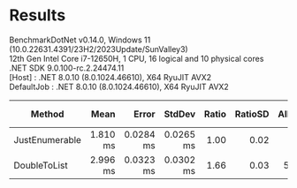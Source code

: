 ﻿# Results

BenchmarkDotNet v0.14.0, Windows 11 (10.0.22631.4391/23H2/2023Update/SunValley3)\
12th Gen Intel Core i7-12650H, 1 CPU, 16 logical and 10 physical cores\
.NET SDK 9.0.100-rc.2.24474.11\
  [Host]     : .NET 8.0.10 (8.0.1024.46610), X64 RyuJIT AVX2\
  DefaultJob : .NET 8.0.10 (8.0.1024.46610), X64 RyuJIT AVX2


| Method         | Mean     | Error     | StdDev    | Ratio | RatioSD | Allocated | Alloc Ratio |
|--------------- |---------:|----------:|----------:|------:|--------:|----------:|------------:|
| JustEnumerable | 1.810 ms | 0.0284 ms | 0.0265 ms |  1.00 |    0.02 |      4 MB |        1.00 |
| DoubleToList   | 2.996 ms | 0.0323 ms | 0.0302 ms |  1.66 |    0.03 |   5.91 MB |        1.48 |